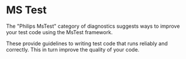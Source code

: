 # MS Test

The "Philips MsTest" category of diagnostics suggests ways to improve your test code using the MsTest framework.

These provide guidelines to writing test code that runs reliably and correctly. This in turn improve the quality of your code.